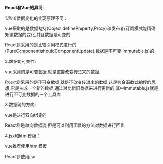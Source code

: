 **React和Vue的异同:**

1.监听数据变化的实现原理不同：

vue采取的是数据劫持(Object.defineProperty,Proxy)和发布者/订阅模式能精确知道数据的变化,并且数据是可变的

React则采用的是比较引用模式进行的(PureComponent/shouldComponentUpdate),数据是不可变(Immutable.js)的

2.数据的可变性:

vue采用的是可变数据,就是直接改变传进来的数据,

React则采用的是不可变数据,就是不改变传进来的数据,这是符合函数式编程的思想,它是生成一个新的数据,通过对比新旧数据来进行更新的,其中immutable.js就是进行不可变数据的一个工具库

3.数据流的方向:

vue是进行双向绑定的

React则是单向数据流,但是可以利用函数的方法对数据进行回传

4.jsx和html模板：

vue推荐使用html模板

React则使用jsx